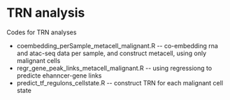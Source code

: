 # TRN analysis
Codes for  TRN analyses

- coembedding_perSample_metacell_malignant.R -- co-embedding rna and atac-seq data per sample, and construct metacell, using only malignant cells
- regr_gene_peak_links_metacell_malignant.R -- using regressiong to predicte ehanncer-gene links
- predict_tf_regulons_cellstate.R -- construct TRN for each malignant cell state 
